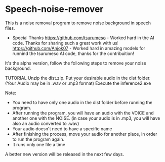 # Speech-noise-remover

This is a noise removal program to remove noise background in speech files. 

- Special Thanks
 https://github.com/tsurumeso - Worked hard in the AI code. Thanks for sharing such a great work with us!
 https://github.com/Anjok07 - Worked hard in amazing models for runnind the tsurumeso AI code, thanks for the contribuition!


It's the alpha version, follow the following steps to remove your noise background.


TUTORIAL
Unzip the dist.zip.
Put your desirable audio in the dist folder. (Your Audio may be in .wav or .mp3 format)
Execute the inference2.exe


Note:
- You need to have only one audio in the dist folder before running the program.
- After running the program, you will have an audio with the VOICE and another one with the NOISE. (in case your audio is in .mp3, you will have also an audio converted to .wav)
- Your audio doesn't need to have a specific name
- After finishing the process, move your audio for another place, in order to run the program again.
- It runs only one file a time



A better new version will be released in the next few days.
